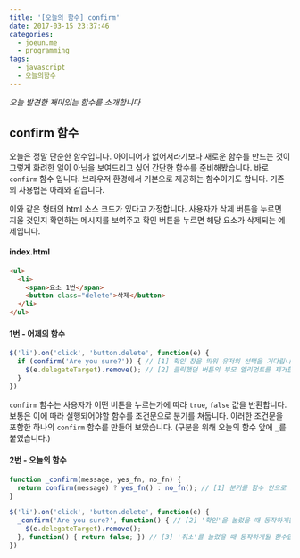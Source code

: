 ```yaml
---
title: '[오늘의 함수] confirm'
date: 2017-03-15 23:37:46
categories:
  - joeun.me
  - programming
tags:
  - javascript
  - 오늘의함수
---
```

_오늘 발견한 재미있는 함수를 소개합니다_

## confirm 함수 

오늘은 정말 단순한 함수입니다. 아이디어가 없어서라기보다 새로운 함수를 만드는 것이 그렇게 화려한 일이 아님을 보여드리고 싶어 간단한 함수를 준비해봤습니다. 바로 `confirm` 함수 입니다. 브라우저 환경에서 기본으로 제공하는 함수이기도 합니다. 기존의 사용법은 아래와 같습니다.

이와 같은 형태의 html 소스 코드가 있다고 가정합니다. 사용자가 삭제 버튼을 누르면 지울 것인지 확인하는 메시지를 보여주고 확인 버튼을 누르면 해당 요소가 삭제되는 예제입니다.
#### index.html
```html
<ul>
  <li>
    <span>요소 1번</span>
    <button class="delete">삭제</button>
  </li>
</ul>
```

#### 1번 - 어제의 함수
```javascript
$('li').on('click', 'button.delete', function(e) {
  if (confirm('Are you sure?')) { // [1] 확인 창을 띄워 유저의 선택을 기다립니다. 그 결과에 따라 다음 코드를 실행합니다.
    $(e.delegateTarget).remove(); // [2] 클릭했던 버튼의 부모 엘리먼트를 제거합니다.
  } 
})
```

`confirm` 함수는 사용자가 어떤 버튼을 누르는가에 따라 `true`, `false` 값을 반환합니다. 보통은 이에 따라 실행되어야할 함수를 조건문으로 분기를 쳐둡니다. 이러한 조건문을 포함한 하나의 `confirm` 함수를 만들어 보았습니다. (구분을 위해 오늘의 함수 앞에 `_`를 붙였습니다.)

#### 2번 - 오늘의 함수
```javascript
function _confirm(message, yes_fn, no_fn) {
  return confirm(message) ? yes_fn() : no_fn(); // [1] 분기를 함수 안으로 가져왔습니다.
}

$('li').on('click', 'button.delete', function(e) {
  _confirm('Are you sure?', function() { // [2] '확인'을 눌렀을 때 동작하게될 함수입니다.
    $(e.delegateTarget).remove();
  }, function() { return false; }) // [3] '취소'를 눌렀을 때 동작하게될 함수입니다.
})
```